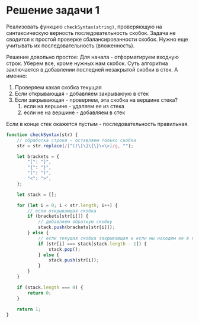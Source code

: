 # Решение задачи 1

Реализовать функцию `checkSyntax(string)`, проверяющую на синтаксическую верность последовательность скобок.
Задача не сводится к простой проверке сбалансированности скобок.
Нужно еще учитывать их последовательность (вложенность).

Решение довольно простое:
Для начала - отформатируем входную строк. Уберем все, кроме нужных нам скобок.
Суть алгоритма заключается в добавлении последней незакрытой скобки в стек.
А именно:
1. Проверяем какая скобка текущая
2. Если открывающая - добавляем закрываюую в стек
3. Если закрывающая - проверяем, эта скобка на вершине стека?
    1. если на вершине - удаляем ее из стека
    2. если не на вершине - добавляем в стек

Если в конце стек окажется пустым - последовательность правильная.

```js
function checkSyntax(str) {
	// обработка строки - оставляем только скобки
	str = str.replace(/[^()\[\]\{\}\<\>]/g, "");

	let brackets = {
		"[": "]",
		"{": "}",
		"(": ")",
		"<": ">",
	};

	let stack = [];

	for (let i = 0; i < str.length; i++) {
		// если открывающая скобка
		if (brackets[str[i]]) {
			// добавляем обратную скобку
			stack.push(brackets[str[i]]);
		} else {
			// если текущая скобка закрывающая и если мы находим ее в конце стэка - удаляем ее из стека
			if (str[i] === stack[stack.length - 1]) {
				stack.pop();
			} else {
				stack.push(str[i]);
			}
        }
	}

	if (stack.length === 0) {
		return 0;
    }
    
	return 1;
}
```